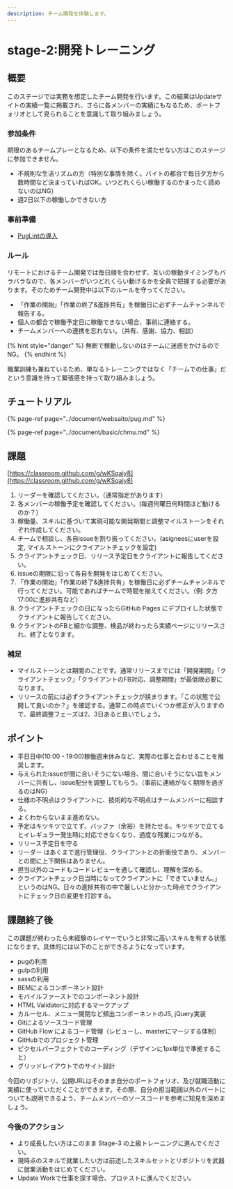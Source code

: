 ```yaml
---
description: チーム開発を体験します。
---
```


# stage-2:開発トレーニング

##  概要

このステージでは実務を想定したチーム開発を行います。この結果はUpdateサイトの実績一覧に掲載され、さらに各メンバーの実績にもなるため、ポートフォリオとして見られることを意識して取り組みましょう。

### 参加条件

期限のあるチームプレーとなるため、以下の条件を満たせない方はこのステージに参加できません。

* 不規則な生活リズムの方（特別な事情を除く。バイトの都合で毎日夕方から数時間など決まっていればOK。いつどれくらい稼働するのかまったく読めないのはNG）
* 週2日以下の稼働しかできない方

### 事前準備

* [PugLintの導入](https://docs.update.jp/document/websaito/pug#puglint)

### ルール

リモートにおけるチーム開発では毎日顔を合わせず、互いの稼動タイミングもバラバラなので、各メンバーがいつどれくらい動けるかを全員で把握する必要があります。そのためチーム開発中は以下のルールを守ってください。

* 「作業の開始」「作業の終了&進捗共有」を稼働日に必ずチームチャンネルで報告する。
* 個人の都合で稼働予定日に稼働できない場合、事前に連絡する。
* チームメンバーへの連携を忘れない。（共有、感謝、協力、相談）

{% hint style="danger" %}
無断で稼動しないのはチームに迷惑をかけるのでNG。
{% endhint %}

職業訓練も兼ねているため、単なるトレーニングではなく「チームでの仕事」だという意識を持って緊張感を持って取り組みましょう。

## チュートリアル

{% page-ref page="../document/websaito/pug.md" %}

{% page-ref page="../document/basic/chmu.md" %}

## 課題

[https://classroom.github.com/g/wKSqaiy8](https://classroom.github.com/g/wKSqaiy8)

1. リーダーを確認してください。（通常指定があります）
2. 各メンバーの稼働予定を確認してください。\(毎週何曜日何時間ほど動けるのか？）
3. 稼働量、スキルに基づいて実現可能な開発期間と調整マイルストーンをそれぞれ作成してください。
4. チームで相談し、各自issueを割り振ってください。\(asigneesにuserを設定, マイルストーンにクライアントチェックを設定\)
5. クライアントチェック日、リリース予定日をクライアントに報告してください。
6. issueの期限に沿って各自を開発をはじめてください。
7. 「作業の開始」「作業の終了&進捗共有」を稼働日に必ずチームチャンネルで行ってください。可能であればチームで時間を揃えてください。（例: 夕方17:00に進捗共有など）
8. クライアントチェックの日になったらGitHub Pages にデプロイした状態でクライアントに報告してください。
9. クライアントのFBと細かな調整、検品が終わったら実績ページにリリースされ、終了となります。

### 補足

* マイルストーンとは期間のことです。通常リリースまでには「開発期間」「クライアントチェック」「クライアントのFB対応、調整期間」が最低限必要になります。
* リリースの前には必ずクライアントチェックが挟まります。「この状態で公開して良いのか？」を確認する。通常この時点でいくつか修正が入りますので、最終調整フェーズは2、3日あると良いでしょう。

## ポイント

* 平日日中\(10:00 - 19:00\)稼働週末休みなど、実際の仕事と合わせることを推奨します。
* 与えられたissueが間に合いそうにない場合、間に合いそうにない旨をメンバーに共有し、issue配分を調整してもらう。（事前に連絡がなく期限を過ぎるのはNG）
* 仕様の不明点はクライアントに、技術的な不明点はチームメンバーに相談する。
* よくわからないまま進めない。
* 予定はキツキツで立てず、バッファ（余裕）を持たせる。キツキツで立てるとイレギュラー発生時に対応できなくなり、過度な残業につながる。
* リリース予定日を守る
* リーダー はあくまで進行管理役、クライアントとの折衝役であり、メンバーとの間に上下関係はありません。
* 担当以外のコードもコードレビューを通して確認し、理解を深める。
* クライアントチェック日当時になってクライアントに「できていません。」というのはNG。日々の進捗共有の中で厳しいと分かった時点でクライアントにチェック日の変更を打診する。

## 課題終了後

この課題が終わったら未経験のレイヤーでいうと非常に高いスキルを有する状態になります。具体的には以下のことができるようになっています。

* pugの利用
* gulpの利用
* sassの利用
* BEMによるコンポーネント設計
* モバイルファーストでのコンポーネント設計
* HTML Validatorに対応するマークアップ
* カルーセル、メニュー開閉など頻出コンポーネントのJS, jQuery実装
* Gitによるソースコード管理
* GitHub Flow によるコード管理（レビューし、masterにマージする体制）
* GitHubでのプロジェクト管理
* ピクセルパーフェクトでのコーディング（デザインに1px単位で準拠すること）
* グリッドレイアウトでのサイト設計

今回のリポジトリ、公開URLはそのまま自分のポートフォリオ、及び就職活動に実績に使っていただくことができます。その際、自分の担当範囲以外のパートについても説明できるよう、チームメンバーのソースコードを参考に知見を深めましょう。

### 今後のアクション

* より成長したい方はこのまま Stage-3 の上級トレーニングに進んでください。
* 現時点のスキルで就業したい方は前述したスキルセットとリポジトリを武器に就業活動をはじめてください。
* Update Workで仕事を探す場合、プロテストに進んでください。



